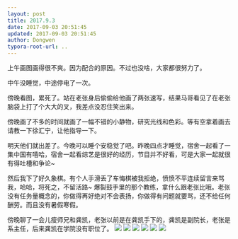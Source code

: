 ```yaml
---
layout: post
title: 2017.9.3
date: 2017-09-03 20:51:45
updated: 2017-09-03 20:51:45
author: Dongwen
typora-root-url: ..
---
```




上午画图画得很不爽。因为配合的原因。不过也没啥，大家都很努力了。

中午没睡觉，中途停电了一次。

傍晚看图，累死了。站在老张身后偷偷给他画了两张速写，结果马哥看见了在老张脑袋上打了个大大的叉，我差点没忍住笑出来。

傍晚画了不多的时间就画了一幅不错的小静物，研究光线和色彩。等有空拿着画去请教一下徐汇宁，让他指导一下。

明天他们就出差了。今晚可以睡个安稳觉了吧。昨晚四点才睡觉，宿舍一起看了一集中国有嘻哈，宿舍一起看综艺是很好的经历，节目并不好看，可是大家一起就很有得吐槽和争论~

然后我下了好久象棋。有个人手滑丢了车悔棋被我拒绝，愤愤不平连续留言来骂我，哈哈，将死之，不留活路~
爆裂鼓手里的那个教练，拿什么跟老张比哦。老张没有任务量概念的，你做得再好绝对不会表扬，你做得有问题就要骂，还不给任何酬劳。而且没有暑假寒假。

傍晚聊了一会儿瘦师兄和龚凯，老张以前是在龚凯手下的，龚凯是副院长，老张是系主任，后来龚凯在学院没有职位了。      ![](/img/in-post/p45135958.jpg)
![](/img/in-post/p45135981.jpg)
![](/img/in-post/p45135976.jpg)
![](/img/in-post/p45135959.jpg)
![](/img/in-post/p45135955.jpg)
![](/img/in-post/p45135971.jpg)
